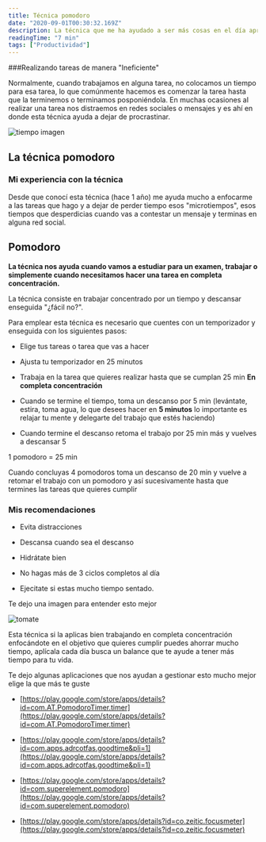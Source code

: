 ```yaml
---
title: Técnica pomodoro
date: "2020-09-01T00:30:32.169Z"
description: La técnica que me ha ayudado a ser más cosas en el día aprovechando el tiempo invertido de mejor forma, y a ser más productivo
readingTime: "7 min"
tags: ["Productividad"]
---
```


###Realizando tareas de manera "Ineficiente"

 Normalmente, cuando trabajamos en alguna tarea, no colocamos un tiempo para esa tarea, lo que comúnmente hacemos es comenzar la tarea hasta que la terminemos o terminamos posponiéndola. En muchas ocasiones al realizar una tarea nos distraemos en redes sociales o mensajes y es ahí en donde esta técnica ayuda a dejar de procrastinar.

![tiempo imagen](/pomodoro.jpg)

## La técnica pomodoro

### Mi experiencia con la técnica 

Desde que conocí esta técnica (hace 1 año) me ayuda mucho a enfocarme a las tareas que hago y a dejar de perder tiempo esos "microtiempos", esos tiempos que desperdicias cuando vas a contestar un mensaje y terminas en alguna red social.

## Pomodoro

**La técnica nos ayuda cuando vamos a estudiar para un examen, trabajar o simplemente cuando necesitamos hacer una tarea en completa concentración.**

La técnica consiste en trabajar concentrado por un tiempo y descansar enseguida "¿fácil no?".

Para emplear esta técnica es necesario que cuentes con un temporizador y enseguida con los siguientes pasos:

- Elige tus tareas o tarea que vas a hacer

- Ajusta tu temporizador en 25 minutos

- Trabaja en la tarea que quieres realizar hasta que se cumplan 25 min **En completa concentración**

- Cuando se termine el tiempo, toma un descanso por 5 min (levántate, estira, toma agua, lo que desees hacer en **5 minutos** lo importante es relajar tu mente y delegarte del trabajo que estés haciendo)

- Cuando termine el descanso retoma el trabajo por 25 min más y vuelves a descansar 5

1 pomodoro = 25 min

Cuando concluyas 4 pomodoros toma un descanso de 20 min y vuelve a retomar el trabajo con un pomodoro y así sucesivamente hasta que termines las tareas que quieres cumplir

### Mis recomendaciones

- Evita distracciones

- Descansa cuando sea el descanso

- Hidrátate bien 

- No hagas más de 3 ciclos completos al día 

- Ejecitate si estas mucho tiempo sentado.

Te dejo una imagen para entender esto mejor

![tomate](/TecnicaPomodoro.jpg)

Esta técnica si la aplicas bien trabajando en completa concentración enfocándote en el objetivo que quieres cumplir puedes ahorrar mucho tiempo, aplícala cada día busca un balance que te ayude a tener más tiempo para tu vida.

Te dejo algunas aplicaciones que nos ayudan a gestionar esto mucho mejor elige la que más te guste

- [https://play.google.com/store/apps/details?id=com.AT.PomodoroTimer.timer](https://play.google.com/store/apps/details?id=com.AT.PomodoroTimer.timer)  

- [https://play.google.com/store/apps/details?id=com.apps.adrcotfas.goodtime&pli=1](https://play.google.com/store/apps/details?id=com.apps.adrcotfas.goodtime&pli=1)

- [https://play.google.com/store/apps/details?id=com.superelement.pomodoro](https://play.google.com/store/apps/details?id=com.superelement.pomodoro)

- [https://play.google.com/store/apps/details?id=co.zeitic.focusmeter](https://play.google.com/store/apps/details?id=co.zeitic.focusmeter)